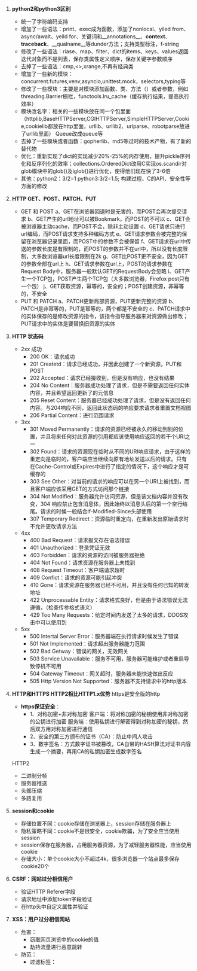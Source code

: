 1. **python2和python3区别**
    - 统一了字符编码支持
    - 增加了一些语法：print、exec成为函数，添加了nonlocal、yiled from、async/await、yeild for、关键词和__annotations__、__context__、__traceback__、__qualname__等dunder方法；支持类型标注，f-string
    - 修改了一些语法：riase、map、filter、dict的items、keys、values返回迭代对象而不是列表，保存类属性定义顺序，保存关键字参数顺序
    - 去掉了一些语法：cmp,<>,xrange,不再有经典类
    - 增加了一些新的模块：concurrent.futures,venv,asyncio,unittest.mock，selectors,typing等
    - 修改了一些模块：主要是对模块添加函数、类、方法（）或者参数，例如threading.Barrier栅栏，functools.lru_cache（缓存执行结果，提高执行效率）
    - 模块改名字：相关的一些模块放在同一个包里面（httplib,BaseHTTPServer,CGIHTTPServer,SimpleHTTPServer,Cookie,cookielib都放在http里面，urllib、urllib2、urlparse、robotparse放进了urllib里面） Queue改成queue等
    - 去掉了一些模块或者函数：gopherlib、md5等过时的技术产物，有了新的替代物
    - 优化：重新实现了dict的实现减少20%-25%的内存使用，提升pickle序列化和反序列化的效率；collections.OrderedDict改用C实现os.scandir对glob模块中的glob()及iglob()进行优化，使得他们现在快了3-6倍
    - 其他：python2：3/2=1 python3:3/2=1.5; 构建过程、C的API、安全性等方面的修改
2. **HTTP GET、POST、PATCH、PUT**
    - GET 和 POST
        a、GET在浏览器回退时是无害的，而POST会再次提交请求
        b、GET产生的url地址可以被Bookmark，而POST的不可以
        c、GET会被浏览器主动cache，而POST不会，除非主动设置
        d、GET请求只进行url编码，而POST请求支持多种编码方式
        e、GET请求参数会被完整的保留在浏览器记录里面，而POST中的参数不会被保留
        f、GET请求在url中传送的参数长度是有限制的，而POST的参数并不在url中，所以没有长度限制，大多数浏览器url长度限制在2k
        g、GET比POST更不安全，因为GET的参数全部在url上
        h、GET请求参数在url上，POST的请求参数在Request Body中，服务器一般默认GET的RequestBody会忽略
        i、GET产生一个TCP包，POST产生两个TCP包（大多数浏览器，Firefox post只有一个包）
        j、GET获取资源，幂等的，安全的；POST创建资源，非幂等的，不安全
    - PUT 和 PATCH
        a、PATCH更新局部资源，PUT更新完整的资源
        b、PATCH是非幂等的，PUT是幂等的，两个都是不安全的
        c、PATCH请求中的实体保存的是修改资源的指令，该指令指导服务器来对资源做出修改；PUT请求中的实体是要替换旧资源的实体
3. **HTTP 状态码**
    - 2xx 成功
         - 200 OK：请求成功
         - 201 Createtd：请求已经成功，并因此创建了一个新资源，PUT和POST
         - 202 Accepted：请求已经接收到，但是没有响应，也没有结果
         - 204 No Content：服务器成功处理了请求，但是不需要返回任何实体内容，并且希望返回更新了的元信息
         - 205 Reset Content：服务器已经成功处理了请求，但是没有返回任何内容。与204响应不同，返回此状态码的响应要求请求者重置文档视图
         - 206 Partial Content：进行范围请求
    - 3xx
        - 301 Moved Permanently：请求的资源已经被永久的移动到别的位置，并且将来任何对此资源的引用都应该使用响应返回的若干个URI之一
        - 302 Found：请求的资源现在临时从不同的URI响应请求，由于这样的重定向是临时的，客户端应当继续向原有地址发送以后的请求。只有在Cache-Control或Expires中进行了指定的情况下，这个响应才是可缓存的
        - 303 See Other：对当前的请求的响应可以在另一个URI上被找到，而且客户端应该采用GET的方式访问那个链接
        - 304 Not Modified：服务器允许访问资源，但是该文档内容并没有改变，304 响应禁止包含消息体，因此始终以消息头后的第一个空行结尾。请求的时候一般结合If-Modified-Since头部使用
        - 307 Temporary Redirect：资源临时重定向，在重新发出原始请求时不允许更改请求方法
    - 4xx
        - 400 Bad Request：请求报文存在语法错误
        - 401 Unauthorized：登录凭证无效
        - 403 Forbidden：请求的资源的访问被服务器拒绝
        - 404 Not Found：请求资源在服务器上未找到
        - 408 Request Timeout：客户端请求超时
        - 409 Confict：请求的资源可能引起冲突
        - 410 Gone：请求资源在服务器已经不可用，并且没有任何已知的转发地址
        - 422 Unprocessable Entity：请求格式良好，但是由于语法错误无法遵循，（检查传参格式语义）
        - 429 Too Many Requests：给定时间内发送了太多的请求，DDOS攻击中可以使用到
    - 5xx
        - 500 Intertal Server Error：服务器端在执行请求时候发生了错误
        - 501 Not Implemented：请求超出服务器能力范围
        - 502 Bad Getway：错误的网关，无效网关
        - 503 Service Unavailable：服务不可用，服务器可能维护或者重启导致停机不可用
        - 504 Gateway Timeout：网关超时，服务器未能快速做出反应
        - 505 Http Version Not Supported：服务器不支持请求中的http版本
4. **HTTP和HTTPS HTTP2相比HTTP1.x优势**
    https是安全版的http
    - **https保证安全**：
        - 1、对称加密+非对称加密 客户端：将对称加密的秘钥使用非对称加密的公钥进行加密 服务端：使用私钥进行解密得到对称加密的秘钥，然后双方用对称加密进行通信
        - 2、安全的第三方颁布的证书（CA）：防止中间人攻击
        - 3、数字签名：方式数字证书被篡改，CA自带的HASH算法对证书内容生成一个摘要，再用CA的私钥加密生成数字签名

    HTTP2
    - 二进制分帧
    - 服务器推送
    - 头部压缩
    - 多路复用
5. **session和cookie**
    - 存储位置不同：cookie存储在浏览器上，session存储在服务器上
    - 隐私策略不同：cookie不是很安全，cookie欺骗，为了安全应当使用session
    - session保存在服务器，占用服务器资源，为了减轻服务器性能，应当使用cookie
    - 存储大小：单个cookie大小不超过4k，很多浏览器一个站点最多保存cookie20个
6. **CSRF：网站过分相信用户**
    - 验证HTTP Referer字段
    - 请求地址中添加token字段验证
    - 在http头中自定义属性并验证
7. **XSS：用户过分相信网站**
    - 危害：
        - 窃取网页浏览中的cookie的值
        - 劫持流量进行恶意跳转
    - 防范：
        - 过滤标签：<script> <img> <a>
        - 编码：<>进行编码，浏览器不会对该标签解释执行，也不影响显示效果
        - 限制：对一些可以预期的输入进行长度限制
8. **RPC**
    远端过程调用，分布式系统常见的一种通信方式，其调用协议通常包括传输协议和序列化协议，**传输协议**：grpc的http2协议，dubbo自定义报文的tcp协议 **序列化协议**：基于文本的xml，json，也有二进制编码的protobuf hessian等
    - 优势
        - 调用简单透明；参数和返回值简单明了；轻量，没有多余信息；便于管理，有注册中心
        - 跨语言，以及能够解耦服务
    
    - 核心组件
        - 用于暴露服务接口的RpcServer
        - 用于发现服务接口的RpcClient
        - 远程接口的代理实现RpcProxy
        - 负责协议编解码的RpcProtocol
        - 网络连接器
9. 并发与并行
    - 并发：是在同一个CPU上同时运行多个程序，并发性是对有限的物理资源强制执行多用户共享以提高效率；某个系统支持多个动作同时存在，这个系统就是并发系统
    - 并行：多个程序同一时刻在不同的CPU上执行，两个或者两个以上的事件在同一时刻发生；某个系统支持多个动作同时执行，这个系统就是并行系统
10. 同步和异步，阻塞和非阻塞
    - 同步和异步关注的是消息通信机制。所谓同步，就是发生一个调用，在没有得到结果之前，该调用就不返回，但是一旦调用返回，就得到返回值。换句话说就是调用者主动等待这个调用结果；异步则是相反的，调用发生之后，虽然调用直接返回了，但是调用者并不会立即得到结果，被调用者通过状态、通知告知调用者，或者通过回调函数处理这个调用
    - 阻塞和非阻塞关注的是程序在等待调用结果时候的状态。阻塞调用是指调用结果返回之前，当前线程会被挂起，调用线程只有在得到结果会后才会返回；非阻塞调用指在不能立刻得到调用结果之前，该调用不会阻塞昂前线程
11. 进程、线程、协程
    1. 进程
        - 操作系统中CPU分配资源的基本单位
        - 进程是资源的容器，包含一个或者多个线程
        - 进程拥有一个完整的虚拟地址空间，不依赖于线程而多存在
        - 进程执行过程是线状的，尽管中间会中断或者暂停

    2. 线程
        - 操作系统中CPU独立运行和独立调度的基本单位
        - 同一进程下的线程共享资源，但是寄存器，栈等不共享
        - 线程是进程的一部分，没有自己的地址空间，于进程内的其他线程共享分配给该进程的资源
        - 线程执行时候一般要同步和互斥，因为共享进程资源

12. Redis分布式锁
    - 单机
        - SETNX(Key,ExpireTime)获取锁
        - 如果获取锁失败，通过GET(Key)返回的时间戳检查锁是否已经过期
        - GETSET(Key,ExpireTime)修改Value为NewExpireTime
        - 检查GETSET返回的旧值，如果等于GET返回的值，则认为获取锁成功
        注意：这个版本去掉了EXPIRE命令，改为通过Value时间戳值来判断过期

    - 集群
        - RedLock
            - 获取当前的时间戳
            - 按顺序依次向N个Redis节点执行获取锁操作
            - 计算整个获取锁的过程总共消耗了多长时间，计算方法是用当前时间减去第一步记录的时间
            - 如果最终获取锁成功了，那么这个锁的有效时间应该重新计算，它等于最初的锁的有效时间减去第3步计算出来的获取锁消耗的时间
            - 如果最终获取锁失败了，那么客户端应该立即向所有Redis节点发起释放锁的操作
            - 释放锁，对所有的Redis节点发起释放锁操作

13. 分布式事物
    CAP理论
    Consistency 一致性：同一个数据多个副本是否相同
    Availability 可用性：一定时间内系统返回一个明确的结果
    Partition tolerance 分区容错：将一个服务分布在多个系统中，从而保证某一个系统宕机，任然有其他系统提供相同的服务
    - 分布式事务协议
        - 两段提交协议
        假设的前提a：存在一个节点作为协调者，其他节点作为参与者，所有节点之间进行网络通信 b：所有节点预先写日志在可靠的存储设备上，节点损坏日志也不会丢失 c：节点不会永久性损坏，即使损坏后任然可以恢复
            - 第一阶段 投票阶段
                - 1、协调者向所有参与者节点询问是否可以执行提交操作，并开始等待参与者节点的响应
                - 2、参与者节点执行询问发起为止的所有事务操作，并将Undo信息和Redo信息写入日志（每个参与者已经执行完成实务操作）
                - 3、各参与者节点响应协调者节点发起的询问。如果参与者节点事务操作成功，则返回“同意”消息，失败返回“中止”消息
            - 第二阶段 提交执行阶段
            当协调者节点从所有参与者节点获得的相应消息都为“同意”时：
                - 1、协调者节点向所有参与者节点发起“正式提交（commit）“的请求
                - 2、参与者节点正式完成操作，并释放在整个事务期间占用的资源
                - 3、参与者节点向协调者节点发送”完成“消息
                - 4、协调者节点收到所有参与者节点反馈的”完成“消息后，完成事务

                如果任意一个参与者节点返回”中止“消息，或者协调者第一阶段的轮询超时之前，无法获取所有参与者的响应消息时：
                - 1、协调者向所有参与者节点发送”回滚（rollback）“的请求
                - 2、参与者节点利用之前写入的Undo信息执行回滚，并释放在整个事务期间内占用的资源
                - 3、参与者节点向协调者节点发送”回滚完成“消息
                - 4、协调者节点受到所有参与者节点反馈的”回滚完成“消息后，取消事务
                    
                两段式提交的缺点：
                - 执行过程中，所有参与者节点都是事务阻塞型的。
                - 参与者发生故障，没有过多容错机制
                - 协调者发生故障，参与者会一直阻塞，需要额外的备机进行容错。
            
        - 三段提交协议
            - canCommit
            - preCommit
            - doCommit
    - 分布式事务解决方案
        - 全局事务（DTP模型）
        XA协议实现，XA协议指的是TM（事务管理器）和RM（资源管理器）之间的接口。目前主流的关系型数据库产品都实现了XA接口的。比较适合单体应用，性能较差。
        - 本地消息表，最大努力通知，定期校对
        将分布式事务拆分成本地事务进行处理
        - MQ事务消息
        - TCC 补偿机制
        - GTS 全局事务服务

14. Mysql存储引擎 MYISAM和Innodb的区别
    - MyISAM不支持事务，Innodb支持事务。Innodb实现了四个标准的隔离级别，ReadUncommitted、ReadCommitted、RepeatableRead、Serializable；通过间隙锁策略防止幻读出现，通过多版本并发控制（mvcc）支持高并发
    - MyISAM仅支持表锁，Innodb支持行锁
    - MyISAM允许没有主键的存在，Innodb在没有指定主键时候，会自动生成6个字节的ROWID列，以此作为主键，这个主键对用户不可见
    - MyISAM将数据和索引分开存储，索引.MYI文件，数据.MYD文件，Innodb的主键索引树的叶子节点保存的是主键和相应的行数据，其他索引树的叶子节点保存的是主键
    - MyISAM不支持外键，Innodb支持外键
    - MyISAM仅仅会缓存索引信息
13. 快速排序+不适用额外空间的快速排序
14. Mysql存储引擎MYISAM和Innodb的区别
15. Mysql Innodb 索引实现
16. Mysql Innodb 事物
17. Mysql 分表分库
18. Flask g、request、current_app的实现
19. RESTFful的理解